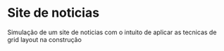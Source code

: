 # Site de noticias
Simulação de um site de noticias com o intuito de aplicar as tecnicas de grid layout na construção
